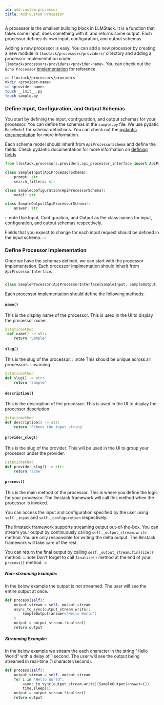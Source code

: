 ```yaml
---
id: add-custom-processor
title: Add Custom Processor
---
```


A processor is the smallest building block in LLMStack. It is a function that takes some input, does something with it, and returns some output. Each processor defines its own input, configuration, and output schemas.

Adding a new processor is easy. You can add a new processor by creating a new module in `llmstack/processors/providers/` directory and adding a processor implementation under `llmstack/processors/providers/<provider-name>`. You can check out the `Echo Processor` [implementation](https://github.com/trypromptly/LLMStack/blob/main/llmstack/processors/providers/promptly/echo.py) for reference.

```bash
cd llmstack/processors/providers
mkdir <provider-name>
cd <provider-name>
touch __init__.py
touch sample.py
```

### Define Input, Configuration, and Output Schemas

You start by defining the input, configuration, and output schemas for your processor. You can define the schemas in the `sample.py` file. We use pydatic `BaseModel` for schema definitions. You can check out the [pydantic documentation](https://docs.pydantic.dev/latest/concepts/models/) for more information.

Each schema model should inherit from `ApiProcessorSchema` and define the fields. Check pydantic documentation for more information on [defining fields](https://docs.pydantic.dev/latest/concepts/models/#nested-models).

```python
from llmstack.processors.providers.api_processor_interface import ApiProcessorInterface, ApiProcessorSchema

class SampleInput(ApiProcessorSchema):
    prompt: str
    search_filters: str

class SampleConfiguration(ApiProcessorSchema):
    model: str

class SampleOutput(ApiProcessorSchema):
    answer: str
```

:::note
Use <processor-name>Input, <processor-name>Configuration, and <processor-name>Output as the class names for input, configuration, and output schemas respectively.

Fields that you expect to change for each input request should be defined in the input schema.
:::

### Define Processor Implementation

Once we have the schemas defined, we can start with the processor implementation. Each processor implmentation should inherit from `ApiProcessorInterface`.

```python

class SampleProcessor(ApiProcessorInterface[SampleInput, SampleOutput, SampleConfiguration])
```

Each processor implementation should define the following methods:

#### `name()`

This is the display name of the processor. This is used in the UI to display the processor name.

```python
@staticmethod
 def name() -> str:
    return 'Sample'
```

#### `slug()`

This is the slug of the processor.
:::note
This should be unique across all processors.
:::warning

```python
@staticmethod
def slug() -> str:
    return 'sample'
```

#### `description()`

This is the description of the processor. This is used in the UI to display the processor description.

```python
@staticmethod
def description() -> str:
    return 'Echoes the input string'
```

#### `provider_slug()`

This is the slug of the provider. This will be used in the UI to group your processor under the provider.

```python
@staticmethod
def provider_slug() -> str:
    return 'acme'
```

#### `process()`

This is the main method of the processor. This is where you define the logic for your processor. The llmstack framework will call this method when the processor is invoked.

You can access the input and configuration specified by the user using `self._input` and `self._configuration` respectively.

The llmstack framework supports streaming output out-of-the-box. You can stream your output by continuously calling `self._output_stream.write` method. You are only responsible for writing the delta output. The llmstack framework will take care of the rest.

You can return the final output by calling `self._output_stream.finalize()` method.
:::note
Don't forget to call `finalize()` method at the end of your `process()` method.
:::

##### Non-streaming Example:

In the below example the output is not streamed. The user will see the entire output at once.

```python
def process(self):
    output_stream = self._output_stream
    async_to_sync(output_stream.write)(
        SampleOutput(answer="Hello World")
    )
    output = output_stream.finalize()
    return output
```

##### Streaming Example:

In the below example we stream the each character in the string "Hello World" with a delay of 1 second. The user will see the output being streamed in real-time (1 character/second).

```python
def process(self):
    output_stream = self._output_stream
    for i in "Hello World":
        async_to_sync(output_stream.write)(SampleOutput(answer=i))
        time.sleep(1)
    output = output_stream.finalize()
    return output
```
